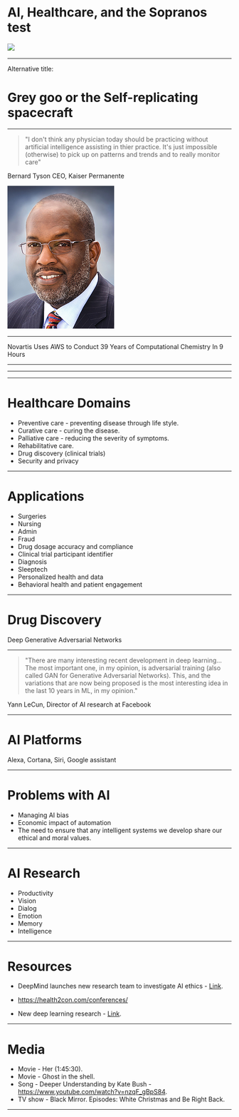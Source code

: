 # AI, Healthcare, and the Sopranos test


![](https://oren.github.io/images/ghost-big.jpg)

---

Alternative title:

# Grey goo or the Self-replicating spacecraft

---

>"I don't think any physician today should be practicing without artificial intelligence assisting in thier practice. It's just impossible (otherwise) to pick up on patterns and trends and to really monitor care"

Bernard Tyson
CEO, Kaiser Permanente

![](bernard-tyson.jpg)

---

Novartis Uses AWS to Conduct 39 Years of Computational Chemistry In 9 Hours

---

---



---

# Healthcare Domains
* Preventive care - preventing disease through life style.
* Curative care - curing the disease.
* Palliative care - reducing the severity of symptoms.
* Rehabilitative care.
* Drug discovery (clinical trials)
* Security and privacy

---

# Applications
* Surgeries
* Nursing
* Admin
* Fraud
* Drug dosage accuracy and compliance
* Clinical trial participant identifier
* Diagnosis
* Sleeptech
* Personalized health and data
* Behavioral health and patient engagement

---

# Drug Discovery

Deep Generative Adversarial Networks

---

> "There are many interesting recent development in deep learning…The most important one, in my opinion, is adversarial training (also called GAN for Generative Adversarial Networks). This, and the variations that are now being proposed is the most interesting idea in the last 10 years in ML, in my opinion."

Yann LeCun,
Director of AI research at Facebook

---

# AI Platforms
Alexa, Cortana, Siri, Google assistant

---

# Problems with AI
* Managing AI bias
* Economic impact of automation
* The need to ensure that any intelligent systems we develop share our ethical and moral values.

---

# AI Research
* Productivity
* Vision
* Dialog
* Emotion
* Memory
* Intelligence

---

# Resources

* DeepMind launches new research team to investigate AI ethics - [Link](https://www.theverge.com/2017/10/4/16417978/deepmind-ai-ethics-society-research-group).

* https://health2con.com/conferences/

* New deep learning research - [Link](http://www.metafilter.com/169839/the-most-important-part-of-learning-is-actually-forgetting).

---

# Media

* Movie - Her (1:45:30).
* Movie - Ghost in the shell.
* Song - Deeper Understanding by Kate Bush - https://www.youtube.com/watch?v=nzqF_gBpS84.
* TV show - Black Mirror. Episodes: White Christmas and Be Right Back.

---
